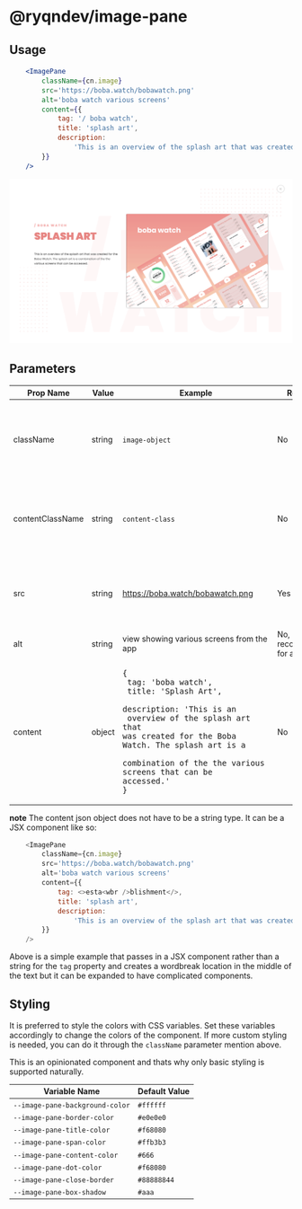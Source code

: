 # @ryqndev/image-pane

## Usage 
```jsx
    <ImagePane
        className={cn.image}
        src='https://boba.watch/bobawatch.png'
        alt='boba watch various screens'
        content={{
            tag: '/ boba watch',
            title: 'splash art',
            description:
                'This is an overview of the splash art that was created for the Boba Watch. The splash art is a combination of the the various screens that can be accessed.',
        }}
    />
```
![Example](./example-2.png)

## Parameters
|Prop Name|Value|Example|Required|Description|
|---|---|---|---|---|
|className|string|`image-object`|No|Custom CSS class for regular image component that triggers image pane|
|contentClassName|string|`content-class`|No|Custom CSS class to style the pane. applied to the parent container only|
|src|string|https://boba.watch/bobawatch.png|Yes|link to image. uses html `<img>` underneath and uses same src attribute|
|alt|string|view showing various screens from the app|No, but recommended for a11y|alternative text for image|
|content|object| <pre>{ <br />    tag: 'boba watch',<br />    title: 'Splash Art',<br>    description: 'This is an <br /> overview of the splash art <br />that was created for the Boba <br/>Watch. The splash art is a <br />combination of the the various <br />screens that can be accessed.' <br/>}</pre> | No | content to be displayed on pane |

**note** The content json object does not have to be a string type. It can be a JSX component like so:
```js
    <ImagePane
        className={cn.image}
        src='https://boba.watch/bobawatch.png'
        alt='boba watch various screens'
        content={{
            tag: <>esta<wbr />blishment</>,
            title: 'splash art',
            description:
                'This is an overview of the splash art that was created for the Boba Watch. The splash art is a combination of the the various screens that can be accessed.',
        }}
    />
```
Above is a simple example that passes in a JSX component rather than a string for the `tag` property and creates a wordbreak location in the middle of the text but it can be expanded to have complicated components.

## Styling

It is preferred to style the colors with CSS variables. Set these variables accordingly to change the colors of the component. If more custom styling is needed, you can do it through the `className` parameter mention above.

This is an opinionated component and thats why only basic styling is supported naturally.

|Variable Name|Default Value|
|---|---|
| `--image-pane-background-color` | `#ffffff` |
| `--image-pane-border-color` | `#e0e0e0` |
| `--image-pane-title-color` | `#f68080` |
| `--image-pane-span-color` | `#ffb3b3` |
| `--image-pane-content-color` | `#666` |
| `--image-pane-dot-color` | `#f68080` |
| `--image-pane-close-border` | `#88888844` |
| `--image-pane-box-shadow` | `#aaa` |

